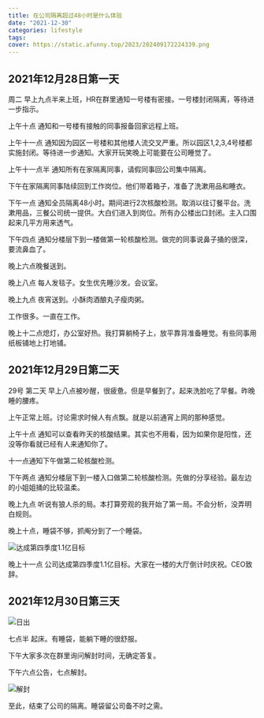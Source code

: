 ```yaml
---
title: 在公司隔离超过48小时是什么体验
date: "2021-12-30"
categories: lifestyle
tags:
cover: https://static.afunny.top/2023/202409172224339.png
---
```


## 2021年12月28日第一天
周二 早上九点半来上班，HR在群里通知一号楼有密接。一号楼封闭隔离，等待进一步指示。

上午十点 通知和一号楼有接触的同事报备回家远程上班。

上午十一点 通知因为园区一号楼和其他楼人流交叉严重。所以园区1,2,3,4号楼都实施封闭。等待进一步通知。大家开玩笑晚上可能要在公司睡觉了。

上午十一点半 通知所有在家隔离同事，请假同事回公司集中隔离。

下午在家隔离同事陆续回到工作岗位。他们带着箱子，准备了洗漱用品和睡衣。

下午一点 通知全员隔离48小时。期间进行2次核酸检测。取消以往订餐平台。洗漱用品，三餐公司统一提供。大白们进入到岗位。所有办公楼出口封闭。主入口围起来几平方用来透气。

下午四点 通知分楼层下到一楼做第一轮核酸检测。做完的同事说鼻子捅的很深，要流鼻血了。

晚上六点晚餐送到。

晚上八点 每人发毯子。女生优先睡沙发。会议室。

晚上九点 夜宵送到。小酥肉酒酿丸子瘦肉粥。

工作很多。一直在工作。

晚上十二点熄灯，办公室好热。我打算躺椅子上，放平靠背准备睡觉。有些同事用纸板铺地上打地铺。

## 2021年12月29日第二天
29号 第二天 早上八点被吵醒，很疲惫。但是早餐到了。起来洗脸吃了早餐。昨晚睡的腰疼。

上午正常上班。讨论需求时候人有点飘。就是以前通宵上网的那种感觉。

上午十点 通知可以查看昨天的核酸结果。其实也不用看，因为如果你是阳性，还没等你看就已经有人来通知你了。

十一点通知下午做第二轮核酸检测。

下午两点 通知分楼层下到一楼入口做第二轮核酸检测。先做的分享经验。最左边的小姐姐捅的比较温柔。

晚上九点 听说有狼人杀的局。本打算旁观的我开始了第一局。不会分析，没弄明白规则。

晚上十点，睡袋不够，抓阄分到了一个睡袋。

![达成第四季度1.1亿目标](https://static.afunny.top/2023/202409172224341.png)

晚上十一点 公司达成第四季度1.1亿目标。大家在一楼的大厅倒计时庆祝。CEO致辞。

## 2021年12月30日第三天

![日出](https://static.afunny.top/2023/202409172224342.png)

七点半 起床。有睡袋，能躺下睡的很舒服。

下午大家多次在群里询问解封时间，无确定答复。

下午六点公告，七点解封。

![解封](https://static.afunny.top/2023/202409172224339.png)

至此，结束了公司的隔离。睡袋留公司备不时之需。



